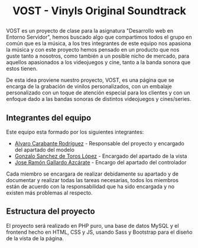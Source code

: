# <p align="center">VOST - Vinyls Original Soundtrack</p>
VOST es un proyecto de clase para la asignatura "Desarrollo web en Entorno Servidor", hemos buscado algo que compartimos todos el grupo en común que es la música, a los tres integrantes de este equipo nos apasiona la música y con este proyecto hemos pensado en un producto que nos guste tanto a nosotros, como también a un posible nicho de mercado, para aquellos apasionados a los videojuegos y cine, tanto a la banda sonora que estos tienen.  

De esta idea proviene nuestro proyecto, VOST, es una página que se encarga de la grabación de vinilos personalizados, con un embalaje personalizado con un toque de atención especial para los clientes y con un enfoque dado a las bandas sonoras de distintos videojuegos y cines/series.  

## Integrantes del equipo
Este equipo esta formado por los siguientes integrantes:  
- [Alvaro Carabante Rodríguez](https://github.com/bloknoss) - Responsable del proyecto y encargado del apartado del modelo
- [Gonzalo Sanchez de Toros López](https://github.com/gonzalostl) - Encargado del apartado de la vista
- [Jose Ramón Gallardo Azcárate](https://github.com/Ramon253) - Encargo del apartado del controlador
  
Cada miembro se encargara de realizar debidamente su apartado y de documentar y realizar todas las tareas necesarias, todos los miembros están de acuerdo con la responsabilidad que ha sido encargada y no existen más problemas al respecto.  
## Estructura del proyecto
El proyecto será realizado en PHP puro, una base de datos MySQL y el frontend  hecho en HTML, CSS y JS, usando Sass y Bootstrap para el diseño de la vista de la página.